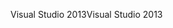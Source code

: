 <span data-ttu-id="a3803-101">Visual Studio 2013</span><span class="sxs-lookup"><span data-stu-id="a3803-101">Visual Studio 2013</span></span>